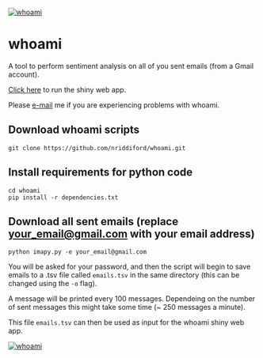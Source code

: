 [![whoami](https://img.shields.io/badge/launch-whoami-brightgreen.svg)](https://whatstat.shinyapps.io/whoami/)

# whoami

A tool to perform sentiment analysis on all of you sent emails (from a Gmail account).

[Click here](https://whatstat.shinyapps.io/whoami/) to run the shiny web app.

Please [e-mail](mailto:nickriddiford@gmail.com) me if you are experiencing problems with whoami.


## Download whoami scripts

```
git clone https://github.com/nriddiford/whoami.git
```

## Install requirements for python code

```
cd whoami
pip install -r dependencies.txt
```

## Download all sent emails (replace your_email@gmail.com with your email address)

```
python imapy.py -e your_email@gmail.com
```

You will be asked for your password, and then the script will begin to save emails to a .tsv file called `emails.tsv` in the same directory (this can be changed using the `-o` flag).

A message will be printed every 100 messages. Dependeing on the number of sent messages this might take some time (~ 250 messages a minute).

This file `emails.tsv` can then be used as input for the whoami shiny web app.

[![whoami](https://img.shields.io/badge/launch-whoami-brightgreen.svg)](https://whatstat.shinyapps.io/whoami/)
